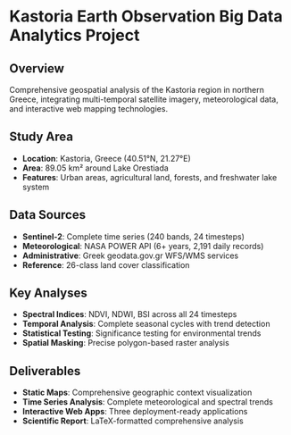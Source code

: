 # Kastoria Earth Observation Big Data Analytics Project

## Overview
Comprehensive geospatial analysis of the Kastoria region in northern Greece, integrating multi-temporal satellite imagery, meteorological data, and interactive web mapping technologies.

## Study Area
- **Location**: Kastoria, Greece (40.51°N, 21.27°E)
- **Area**: 89.05 km² around Lake Orestiada
- **Features**: Urban areas, agricultural land, forests, and freshwater lake system

## Data Sources
- **Sentinel-2**: Complete time series (240 bands, 24 timesteps)
- **Meteorological**: NASA POWER API (6+ years, 2,191 daily records)
- **Administrative**: Greek geodata.gov.gr WFS/WMS services
- **Reference**: 26-class land cover classification

## Key Analyses
- **Spectral Indices**: NDVI, NDWI, BSI across all 24 timesteps
- **Temporal Analysis**: Complete seasonal cycles with trend detection
- **Statistical Testing**: Significance testing for environmental trends
- **Spatial Masking**: Precise polygon-based raster analysis

## Deliverables
- **Static Maps**: Comprehensive geographic context visualization
- **Time Series Analysis**: Complete meteorological and spectral trends
- **Interactive Web Apps**: Three deployment-ready applications
- **Scientific Report**: LaTeX-formatted comprehensive analysis
